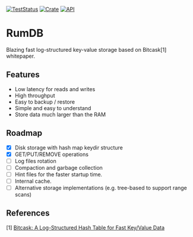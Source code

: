 [![TestStatus](https://github.com/alexyer/rumdb/actions/workflows/rust_test.yml/badge.svg?event=push)](https://github.com/alexyer/rumdb/actions)
[![Crate](https://img.shields.io/crates/v/rumdb.svg)](https://crates.io/crates/rumdb)
[![API](https://docs.rs/rumdb/badge.svg)](https://docs.rs/rumdb)

# RumDB
Blazing fast log-structured key-value storage based on Bitcask[1] whitepaper.

## Features
- Low latency for reads and writes
- High throughput
- Easy to backup / restore
- Simple and easy to understand
- Store data much larger than the RAM

## Roadmap
- [x] Disk storage with hash map keydir structure
- [x] GET/PUT/REMOVE operations
- [ ] Log files rotation
- [ ] Compaction and garbage collection
- [ ] Hint files for the faster startup time.
- [ ] Internal cache.
- [ ] Alternative storage implementations (e.g. tree-based to support range scans)

## References
[1] [Bitcask: A Log-Structured Hash Table for Fast Key/Value Data](https://riak.com/assets/bitcask-intro.pdf)